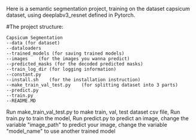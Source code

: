 Here is a semantic segmentation project, 
training on the dataset capsicum dataset,
using deeplabv3_resnet defined in Pytorch.

#The project structure:

    Capsicum Segmentation
    --data (for dataset)
    --dataloaders
    --trained_models (for saving trained models)
    --images    (for the images you wanna predict)
    --predicted_masks (for the decoded predicted masks)
    --train_log_dir (for logging information)
    --constant.py
    --install.sh    (for the installation instruction)
    --make_train_val_test.py    (for splitting dataset into 3 parts)
    --predict.py    
    --train.py
    --README.MD
    

Run make_train_val_test.py to make train, val, test dataset csv file, 
Run train.py to train the model, 
Run predict.py to predict an image, 
    change the variable "image_path" to predict your image, 
    change the variable "model_name" to use another trained model

